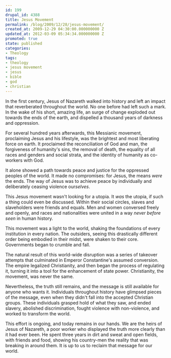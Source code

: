 ```yaml
---
id: 199
drupal_id: 4388
title: Jesus Movement
permalink: /blog/2009/12/28/jesus-movement/
created_at: 2009-12-29 04:30:00.000000000 Z
updated_at: 2012-03-09 05:34:34.000000000 Z
promoted: true
state: published
categories:
- Theology
tags:
- theology
- jesus movement
- jesus
- bible
- god
- christian
---
```

In the first century, Jesus of Nazareth walked into history and left an impact that reverberated throughout the world. No one before had left such a mark. In the wake of his short, amazing life, an surge of change exploded out towards the ends of the earth, and dispelled a thousand years of darkness and oppression.

For several hundred years afterwards, this Messianic movement, proclaiming Jesus and his lifestyle, was the brightest and most liberating force on earth.  It proclaimed the reconciliation of God and man, the forgiveness of humanity's sins, the removal of death, the equality of all races and genders and social strata, and the identity of humanity as co-workers with God.

It alone showed a path towards peace and justice for the oppressed peoples of the world. It made no compromises: for Jesus, the means <i>were</i> the ends. The way of Jesus was to achieve peace by individually and deliberately ceasing violence our<i>selves</i>.

This Jesus movement wasn't looking for a utopia. It <i>was</i> the utopia, if such a thing could even be discussed. Within their social circles, slaves and slaveholders were friends and equals. Men and women conversed freely and openly, and races and nationalities were united in a way <i>never before seen</i> in human history.

This movement was a light to the world, shaking the foundations of every institution in every nation. The outsiders, seeing this drastically different order being embodied in their midst, were shaken to their core. Governments began to crumble and fall.

The natural result of this world-wide disruption was a series of takeover attempts that culminated in Emperor Constantine's assumed conversion. The empire legalized Christianity, and then began the process of regulating it, turning it into a tool for the enhancement of state power. Christianity, the movement, was never the same.

Nevertheless, the truth still remains, and the message is still available for anyone who wants it. Individuals throughout history have glimpsed pieces of the message, even when they didn't fall into the accepted Christian groups. These individuals grasped hold of what they saw, and ended slavery, abolished discrimination, fought violence with non-violence, and worked to transform the world.

This effort is ongoing, and today remains in our hands. We are the heirs of Jesus of Nazareth, a poor worker who displayed the truth more clearly than it had ever been. He spent three years in dirt and sweat and open fields, with friends and food, showing his country-men the reality that was breaking in around them. It is up to us to reclaim that message for our world.
